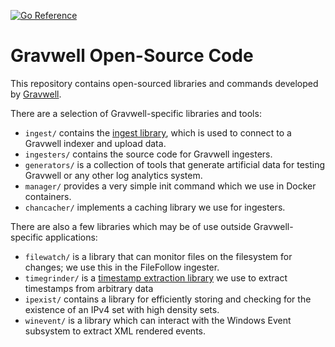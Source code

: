 [![Go Reference](https://pkg.go.dev/badge/github.com/gravwell/gravwell/v4.svg)](https://pkg.go.dev/github.com/gravwell/gravwell/v4)

# Gravwell Open-Source Code

This repository contains open-sourced libraries and commands developed by [Gravwell](https://gravwell.io).

There are a selection of Gravwell-specific libraries and tools:

* `ingest/` contains the [ingest library](https://pkg.go.dev/github.com/gravwell/gravwell/v4/ingest?tab=doc), which is used to connect to a Gravwell indexer and upload data.
* `ingesters/` contains the source code for Gravwell ingesters.
* `generators/` is a collection of tools that generate artificial data for testing Gravwell or any other log analytics system.
* `manager/` provides a very simple init command which we use in Docker containers.
* `chancacher/` implements a caching library we use for ingesters.

There are also a few libraries which may be of use outside Gravwell-specific applications:

* `filewatch/` is a library that can monitor files on the filesystem for changes; we use this in the FileFollow ingester.
* `timegrinder/` is a [timestamp extraction library](https://pkg.go.dev/github.com/gravwell/gravwell/v4/timegrinder) we use to extract timestamps from arbitrary data
* `ipexist/` contains a library for efficiently storing and checking for the existence of an IPv4 set with high density sets.
* `winevent/` is a library which can interact with the Windows Event subsystem to extract XML rendered events.
